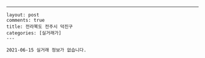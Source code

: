 ---
    layout: post
    comments: true
    title: 전라북도 전주시 덕진구
    categories: [실거래가]
    ---

    2021-06-15 실거래 정보가 없습니다.

    